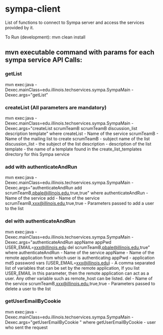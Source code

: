 # sympa-client
List of functions to connect to Sympa server and access the services provided by it.

To Run (development):
mvn clean install

## mvn executable command with params for each sympa service API Calls:

### getList
mvn exec:java -Dexec.mainClass=edu.illinois.techservices.sympa.SympaMain -Dexec.args="getList"

### createList (All parameters are mandatory)
mvn exec:java -Dexec.mainClass=edu.illinois.techservices.sympa.SympaMain -Dexec.args="createList scrumTeamB scrumTeamB discussion_list description template"
where createList - Name of the service
scrumTeamB - Name of the mailing list to create
scrumTeamB - subject name of the list
discussion_list - the subject of the list 
description - description of the list
template - the name of a template found in the create_list_templates directory for this Sympa service

### add with authenticateAndRun
mvn exec:java -Dexec.mainClass=edu.illinois.techservices.sympa.SympaMain -Dexec.args="authenticateAndRun add scrumTeamB,pbale@illinois.edu,true,true"
where authenticateAndRun - Name of the service
add -  Name of the service
scrumTeamB,xxx@illinois.edu,true,true - Parameters passed to add a user to the list 

### del with authenticateAndRun
mvn exec:java -Dexec.mainClass=edu.illinois.techservices.sympa.SympaMain -Dexec.args="authenticateAndRun appName appPwd USER_EMAIL=xxx@illinois.edu del scrumTeamB,pbale@illinois.edu,true"
where authenticateAndRun - Name of the service
appName - Name of the remote application from which user is authenticating
appPwd - application md5 password
vars (USER_EMAIL=xxx@illinois.edu) - A comma separated list of variables that can be set by the remote application, If you list USER_EMAIL in this parameter, 
  then the remote application can act as a user. Any other variable such as remote_host can be listed.
del - Name of the service
scrumTeamB,xxx@illinois.edu,true,true - Parameters passed to delete a user to the list 

### getUserEmailByCookie
mvn exec:java -Dexec.mainClass=edu.illinois.techservices.sympa.SympaMain -Dexec.args="getUserEmailByCookie "
where getUserEmailByCookie - user who sent the request


